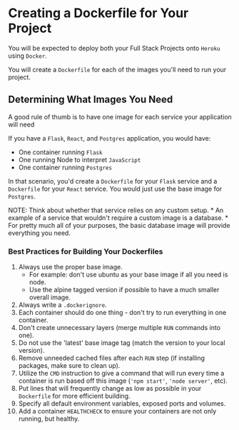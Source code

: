 # Creating a Dockerfile for Your Project

You will be expected to deploy both your Full Stack Projects onto `Heroku` using `Docker`.

You will create a `Dockerfile` for each of the images you'll need to run your project. 

## Determining What Images You Need

A good rule of thumb is to have one image for each service your application will need

If you have a `Flask`, `React`, and `Postgres` application, you would have:
* One container running `Flask`
* One running Node to interpret `JavaScript`
* One container running `Postgres`

In that scenario, you'd create a `Dockerfile` for your `Flask` service and a `Dockerfile` for your `React` service. You would just use the base image for `Postgres`.

NOTE:
    Think about whether that service relies on any custom setup. 
    * An example of a service that wouldn't require a custom image is a database. 
    * For pretty much all of your purposes, the basic database image will provide everything you need.

### Best Practices for Building Your Dockerfiles

1. Always use the proper base image.
    * For example: don't use ubuntu as your base image if all you need is node.
    * Use the alpine tagged version if possible to have a much smaller overall image.
2. Always write a `.dockerignore`.
3. Each container should do one thing - don't try to run everything in one container.
4. Don't create unnecessary layers (merge multiple `RUN` commands into one).
5. Do not use the 'latest' base image tag (match the version to your local version).
6. Remove unneeded cached files after each `RUN` step (if installing packages, make sure to clean up).
7. Utilize the `CMD` instruction to give a command that will run every time a container is run based off this image (`'npm start'`, `'node server'`, etc).
8. Put lines that will frequently change as low as possible in your `Dockerfile` for more efficient building.
9. Specify all default environment variables, exposed ports and volumes.
10. Add a container `HEALTHCHECK` to ensure your containers are not only running, but healthy.